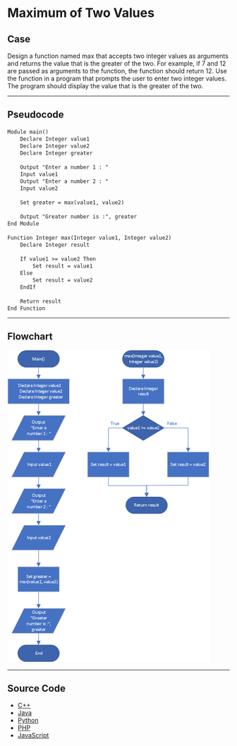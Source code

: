 # Maximum of Two Values

## Case

Design a function named max that accepts two integer values as arguments and returns the value that is the greater of the two. For example, if 7 and 12 are passed as arguments to the function, the function should return 12. Use the function in a program that prompts the user to enter two integer values. The program should display the value that is the greater of the two.

<hr>

## Pseudocode

```
Module main()
    Declare Integer value1
    Declare Integer value2
    Declare Integer greater

    Output "Enter a number 1 : "
    Input value1
    Output "Enter a number 2 : "
    Input value2

    Set greater = max(value1, value2)

    Output "Greater number is :", greater
End Module

Function Integer max(Integer value1, Integer value2)
    Declare Integer result

    If value1 >= value2 Then
        Set result = value1
    Else
        Set result = value2
    EndIf

    Return result
End Function
```

<hr>

## Flowchart

<img src="Flowchart.png"  >

<hr>

## Source Code

- [C++](maximumOfTwoValues.cpp)
- [Java](maximumOfTwoValues.java)
- [Python](maximumOfTwoValues.py)
- [PHP](maximumOfTwoValues.php)
- [JavaScript](maximumOfTwoValues.js)
